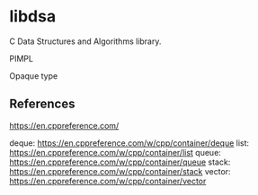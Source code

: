# libdsa

C Data Structures and Algorithms library.

PIMPL

Opaque type

## References

https://en.cppreference.com/

deque: https://en.cppreference.com/w/cpp/container/deque
list: https://en.cppreference.com/w/cpp/container/list
queue: https://en.cppreference.com/w/cpp/container/queue
stack: https://en.cppreference.com/w/cpp/container/stack
vector: https://en.cppreference.com/w/cpp/container/vector
